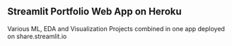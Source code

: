 ## Streamlit Portfolio Web App on Heroku

Various ML, EDA and Visualization Projects combined in one app deployed on share.streamlit.io
